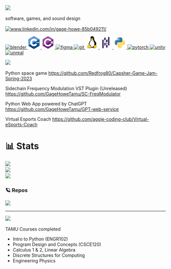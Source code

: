 ![](https://gitwar.herokuapp.com/badge?username=GageHoweTamu)

software, games, and sound design


<a href="https://linkedin.com/in/gage-howe-85b049211/" target="blank"><img align="center" src="https://raw.githubusercontent.com/rahuldkjain/github-profile-readme-generator/master/src/images/icons/Social/linked-in-alt.svg" alt="www.linkedin.com/in/gage-howe-85b049211/" height="30" width="40" /></a>


<p align="left"> <a href="https://www.blender.org/" target="_blank" rel="noreferrer"> <img src="https://download.blender.org/branding/community/blender_community_badge_white.svg" alt="blender" width="40" height="40"/> </a> <a href="https://www.w3schools.com/cpp/" target="_blank" rel="noreferrer"> <img src="https://raw.githubusercontent.com/devicons/devicon/master/icons/cplusplus/cplusplus-original.svg" alt="cplusplus" width="40" height="40"/> </a> <a href="https://www.w3schools.com/cs/" target="_blank" rel="noreferrer"> <img src="https://raw.githubusercontent.com/devicons/devicon/master/icons/csharp/csharp-original.svg" alt="csharp" width="40" height="40"/> </a> <a href="https://www.figma.com/" target="_blank" rel="noreferrer"> <img src="https://www.vectorlogo.zone/logos/figma/figma-icon.svg" alt="figma" width="40" height="40"/> </a> <a href="https://git-scm.com/" target="_blank" rel="noreferrer"> <img src="https://www.vectorlogo.zone/logos/git-scm/git-scm-icon.svg" alt="git" width="40" height="40"/> </a> <a href="https://www.linux.org/" target="_blank" rel="noreferrer"> <img src="https://raw.githubusercontent.com/devicons/devicon/master/icons/linux/linux-original.svg" alt="linux" width="40" height="40"/> </a> <a href="https://pandas.pydata.org/" target="_blank" rel="noreferrer"> <img src="https://raw.githubusercontent.com/devicons/devicon/2ae2a900d2f041da66e950e4d48052658d850630/icons/pandas/pandas-original.svg" alt="pandas" width="40" height="40"/> </a> <a href="https://www.python.org" target="_blank" rel="noreferrer"> <img src="https://raw.githubusercontent.com/devicons/devicon/master/icons/python/python-original.svg" alt="python" width="40" height="40"/> </a> <a href="https://pytorch.org/" target="_blank" rel="noreferrer"> <img src="https://www.vectorlogo.zone/logos/pytorch/pytorch-icon.svg" alt="pytorch" width="40" height="40"/> </a> <a href="https://unity.com/" target="_blank" rel="noreferrer"> <img src="https://www.vectorlogo.zone/logos/unity3d/unity3d-icon.svg" alt="unity" width="40" height="40"/> </a> <a href="https://unrealengine.com/" target="_blank" rel="noreferrer"> <img src="https://raw.githubusercontent.com/kenangundogan/fontisto/036b7eca71aab1bef8e6a0518f7329f13ed62f6b/icons/svg/brand/unreal-engine.svg" alt="unreal" width="40" height="40"/> </a> </p>

[![](https://visitcount.itsvg.in/api?id=GageHoweTamu&label=Profile%20Views&color=1&pretty=false)](https://visitcount.itsvg.in)
<p>
  
Python space game
https://github.com/Redfrog80/Capsher-Game-Jam-Spring-2023
  
Sidechain Frequency Modulation VST Plugin (Unreleased)
https://github.com/GageHoweTamu/SC-FreqModulator
  
Python Web App powered by ChatGPT
https://github.com/GageHoweTamu/GPT-web-service

Virtual Esports Coach
https://github.com/aggie-coding-club/Virtual-eSports-Coach

</p>

# 📊 Stats
![](https://github-readme-stats.vercel.app/api?username=gagehowetamu&theme=tokyonight&hide_border=false&include_all_commits=true&count_private=true)<br/>
![](https://github-readme-streak-stats.herokuapp.com/?user=gagehowetamu&theme=tokyonight&hide_border=false)<br/>
![](https://github-readme-stats.vercel.app/api/top-langs/?username=gagehowetamu&theme=tokyonight&hide_border=false&include_all_commits=true&count_private=true&layout=compact)

### 🪐 Repos
![](https://github-contributor-stats.vercel.app/api?username=gagehowetamu&limit=5&theme=tokyonight&combine_all_yearly_contributions=true)

---
[![](https://visitcount.itsvg.in/api?id=gagehowetamu&icon=0&color=6)](https://visitcount.itsvg.in)

TAMU Courses completed
* Intro to Python (ENGR102)
* Program Design and Concepts (CSCE120)
* Calculus 1 & 2, Linear Algebra
* Discrete Structures for Computing
* Engineering Physics

